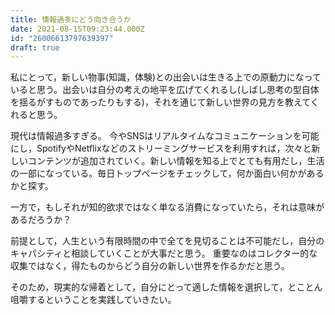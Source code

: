 ```yaml
---
title: 情報過多にどう向き合うか
date: 2021-08-15T09:23:44.000Z
id: "26006613797639397"
draft: true
---
```

私にとって，新しい物事(知識，体験)との出会いは生きる上での原動力になっていると思う。出会いは自分の考えの地平を広げてくれるし(しばし思考の型自体を揺るがすものであったりもする)，それを通じて新しい世界の見方を教えてくれると思う。  

現代は情報過多すぎる。
今やSNSはリアルタイムなコミュニケーションを可能にし，SpotifyやNetflixなどのストリーミングサービスを利用すれば，次々と新しいコンテンツが追加されていく。新しい情報を知る上でとても有用だし，生活の一部になっている。毎日トップページをチェックして，何か面白い何かがあるかと探す。  

一方で，もしそれが知的欲求ではなく単なる消費になっていたら，それは意味があるだろうか？

前提として，人生という有限時間の中で全てを見切ることは不可能だし，自分のキャパシティと相談していくことが大事だと思う。
重要なのはコレクター的な収集ではなく，得たものからどう自分の新しい世界を作るかだと思う。

そのため，現実的な帰着として，自分にとって適した情報を選択して，とことん咀嚼するということを実践していきたい。
